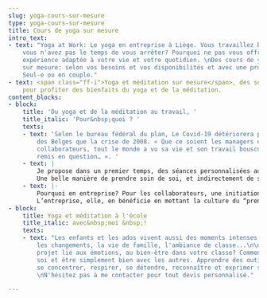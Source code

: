 ```yaml
---
slug: yoga-cours-sur-mesure
type: yoga-cours-sur-mesure
title: Cours de yoga sur mesure
intro_text:
- text: "Yoga at Work: Le yoga en entreprise à Liège. Vous travaillez beaucoup et
    vous n'avez pas le temps de vous arrêter? Pourquoi ne pas vous offrir une nouvelle
    expérience adaptée à votre vie et votre quotidien. \nDes cours de yoga et de méditation
    sur mesure: selon vos besoins et vos disponibilités et avec une professeur certifiée.
    Seul-e ou en couple."
- text: <span class="ff-i">Yoga et méditation sur mesure</span>, des sessions personnalisées
    pour profiter des bienfaits du yoga et de la méditation.
content_blocks:
- block:
    title: 'Du yoga et de la méditation au travail, '
    title_italic: 'Pour&nbsp;quoi ? '
    texts:
    - text: 'Selon le bureau fédéral du plan, Le Covid-19 détériorera plus le bien-être
        des Belges que la crise de 2008. « Que ce soient les managers et CEO ou leurs
        collaborateurs, tout le monde a vu sa vie et son travail bousculé, suspendu,
        remis en question… ». '
    - text: |
        Je propose dans un premier temps, des séances personnalisées aux managers et membres de comités de direction. ( à domicile ou au bureau)
        Une belle manière de prendre soin de soi, et indirectement de ses équipes et collaborateurs en ces temps mouvementés. Et pourquoi pas, par la suite, lorsque la situation sanitaire le permet, proposer des initiations à vos équipes...
    - text: |-
        Pourquoi en entreprise? Pour les collaborateurs, une initiation c'est avant tout une expérience nouvelle et des outils concrets pour s'apaiser et gérer le stress. Cela peut aussi donner des clés pour prendre soin de son corps et soutenir une prise de recul sur les objets de tensions en étant plus à l’écoute de ses besoins.
        L’entreprise, elle, en bénéficie en mettant la culture du “prendre soin de soi” au cœur de ses valeurs et en créant une atmosphère de bienveillance entre employés.
- block:
    title: Yoga et méditation à l'école
    title_italic: avec&nbsp;moi &nbsp;!
    texts:
    - text: "Les enfants et les ados vivent aussi des moments intenses, avec les émotions,
        les changements, la vie de famille, l'ambiance de classe...\n\nVous avez un
        projet lié aux émotions, au bien-être dans votre classe? Comment se connaître
        soi et être simplement bien avec les autres. Apprendre des outils pour mieux
        se concentrer, respirer, se détendre, reconnaître et exprimer ses sentiments,...
        \nN'hésitez pas à me contacter pour tout devis personnalisé."

---
```

